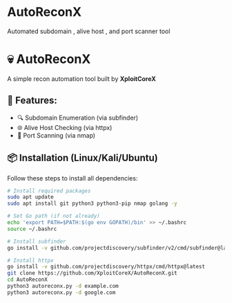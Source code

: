 # AutoReconX
Automated subdomain , alive host , and port scanner tool
# 💀 AutoReconX

A simple recon automation tool built by **XploitCoreX**

## 🚀 Features:
- 🔍 Subdomain Enumeration (via subfinder)
- 🌐 Alive Host Checking (via httpx)
- 🔎 Port Scanning (via nmap)

## 📦 Installation (Linux/Kali/Ubuntu)

Follow these steps to install all dependencies:

```bash
# Install required packages
sudo apt update
sudo apt install git python3 python3-pip nmap golang -y

# Set Go path (if not already)
echo 'export PATH=$PATH:$(go env GOPATH)/bin' >> ~/.bashrc
source ~/.bashrc

# Install subfinder
go install -v github.com/projectdiscovery/subfinder/v2/cmd/subfinder@latest

# Install httpx
go install -v github.com/projectdiscovery/httpx/cmd/httpx@latest
git clone https://github.com/XploitCoreX/AutoReconX.git
cd AutoReconX
python3 autoreconx.py -d example.com
python3 autoreconx.py -d google.com
